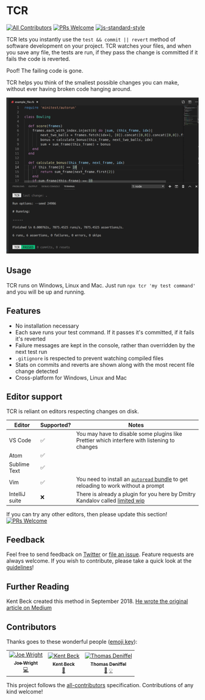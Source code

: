 # TCR
[![All Contributors](https://img.shields.io/badge/all_contributors-3-orange.svg?style=flat-square)](#contributors)
[![PRs Welcome](https://img.shields.io/badge/PRs-welcome-brightgreen.svg?style=flat-square)](http://makeapullrequest.com)
[![js-standard-style](https://img.shields.io/badge/code%20style-standard-brightgreen.svg)](https://github.com/standard/standard) 

TCR lets you instantly use the `test && commit || revert` method of software development on your project. TCR watches your files, and when you save any file, the tests are run, if they pass the change is committed if it fails the code is reverted.

Poof! The failing code is gone.

TCR helps you think of the smallest possible changes you can make, without ever having broken code hanging around.

![Example Screenshot](tcr.gif)

## Usage

TCR runs on Windows, Linux and Mac. Just run `npx tcr 'my test command'` and you will be up and running.

## Features

* No installation necessary
* Each save runs your test command. If it passes it's committed, if it fails it's reverted
* Failure messages are kept in the console, rather than overridden by the next test run
* `.gitignore` is respected to prevent watching compiled files
* Stats on commits and reverts are shown along with the most recent file change detected
* Cross-platform for Windows, Linux and Mac

## Editor support

TCR is reliant on editors respecting changes on disk.

Editor|Supported?|Notes
-|-|-
VS Code|:white_check_mark:|You may have to disable some plugins like Prettier which interfere with listening to changes
Atom|:white_check_mark:|
Sublime Text|:white_check_mark:|
Vim|:white_check_mark:|You need to install an [`autoread` bundle](https://github.com/djoshea/vim-autoread/blob/master/plugin/autoread.vim) to get reloading to work without a prompt
IntelliJ suite|:x:|There is already a plugin for you here by Dmitry Kandalov called [limited wip](https://github.com/dkandalov/limited-wip)

If you can try any other editors, then please update this section! [![PRs Welcome](https://img.shields.io/badge/PRs-welcome-brightgreen.svg?style=flat-square)](http://makeapullrequest.com)

## Feedback

Feel free to send feedback on [Twitter](https://twitter.com/joe_jag) or [file an issue](https://github.com/joejag/tcr/issues/new). Feature requests are always welcome. If you wish to contribute, please take a quick look at the [guidelines](./CONTRIBUTING.md)!

## Further Reading

Kent Beck created this method in September 2018. [He wrote the original article on Medium](https://medium.com/@kentbeck_7670/test-commit-revert-870bbd756864)

## Contributors

Thanks goes to these wonderful people ([emoji key](https://allcontributors.org/docs/en/emoji-key)):

<!-- ALL-CONTRIBUTORS-LIST:START - Do not remove or modify this section -->
<!-- prettier-ignore -->
<table><tr><td align="center"><a href="http://code.joejag.com"><img src="https://avatars1.githubusercontent.com/u/57625?v=4" width="100px;" alt="Joe Wright"/><br /><sub><b>Joe Wright</b></sub></a><br /><a href="https://github.com/joejag/tcr/commits?author=joejag" title="Code">💻</a></td><td align="center"><a href="http://www.kentbeck.com"><img src="https://avatars2.githubusercontent.com/u/46154?v=4" width="100px;" alt="Kent Beck"/><br /><sub><b>Kent Beck</b></sub></a><br /><a href="#ideas-kentbeck" title="Ideas, Planning, & Feedback">🤔</a></td><td align="center"><a href="http://www.skytala-gmbh.com"><img src="https://avatars2.githubusercontent.com/u/4200484?v=4" width="100px;" alt="Thomas Deniffel"/><br /><sub><b>Thomas Deniffel</b></sub></a><br /><a href="#blog-tom-010" title="Blogposts">📝</a> <a href="#example-tom-010" title="Examples">💡</a></td></tr></table>

<!-- ALL-CONTRIBUTORS-LIST:END -->

This project follows the [all-contributors](https://github.com/all-contributors/all-contributors) specification. Contributions of any kind welcome!
